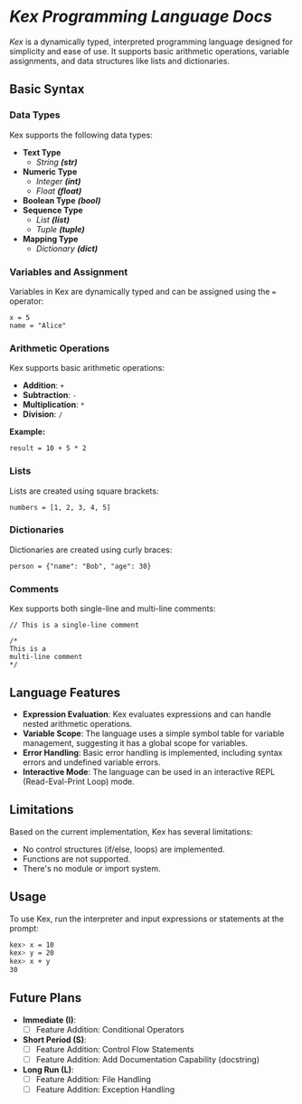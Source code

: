 # _**Kex** Programming Language Docs_

*Kex* is a dynamically typed, interpreted programming language designed for simplicity and ease of use. It supports basic arithmetic operations, variable assignments, and data structures like lists and dictionaries.

## **Basic Syntax**

### Data Types

Kex supports the following data types:
- **Text Type**
  - _String **(str)**_
- **Numeric Type**
  - _Integer **(int)**_
  - _Float **(float)**_
- **Boolean Type** _**(bool)**_
- **Sequence Type**
  - _List **(list)**_
  - _Tuple **(tuple)**_
- **Mapping Type**
  - _Dictionary **(dict)**_

### Variables and Assignment

Variables in Kex are dynamically typed and can be assigned using the `=` operator:

```kex
x = 5
name = "Alice"
```

### Arithmetic Operations

Kex supports basic arithmetic operations:
- **Addition**: `+`
- **Subtraction**: `-`
- **Multiplication**: `*`
- **Division**: `/`

**Example:**

```kex
result = 10 + 5 * 2
```

### Lists

Lists are created using square brackets:


```kex
numbers = [1, 2, 3, 4, 5]
```

### Dictionaries

Dictionaries are created using curly braces:


```kex
person = {"name": "Bob", "age": 30}
```

### Comments

Kex supports both single-line and multi-line comments:

```kex
// This is a single-line comment

/*
This is a
multi-line comment
*/
```

## Language Features

- **Expression Evaluation**: Kex evaluates expressions and can handle nested arithmetic operations.
- **Variable Scope**: The language uses a simple symbol table for variable management, suggesting it has a global scope for variables.
- **Error Handling**: Basic error handling is implemented, including syntax errors and undefined variable errors.
- **Interactive Mode**: The language can be used in an interactive REPL (Read-Eval-Print Loop) mode.

## Limitations

Based on the current implementation, Kex has several limitations:
- No control structures (if/else, loops) are implemented.
- Functions are not supported.
- There's no module or import system.

## Usage

To use Kex, run the interpreter and input expressions or statements at the prompt:

```sh
kex> x = 10
kex> y = 20
kex> x + y
30
```

## Future Plans

- **Immediate (I)**: 
  - [ ] Feature Addition: Conditional Operators

- **Short Period (S)**: 
  - [ ] Feature Addition: Control Flow Statements
  - [ ] Feature Addition: Add Documentation Capability (docstring)

- **Long Run (L)**:
  - [ ] Feature Addition: File Handling
  - [ ] Feature Addition: Exception Handling
